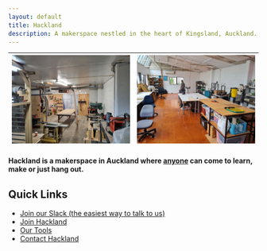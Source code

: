```yaml
---
layout: default
title: Hackland
description: A makerspace nestled in the heart of Kingsland, Auckland. A place where anyone can come to learn, make or just hang out
---
```


| ![](/public/images/downstairs.jpg) | ![](/public/images/upstairs.jpg) |
| --- | --- |

<h4 class="tagline">Hackland is a makerspace in Auckland where <span style="text-decoration:underline;">anyone</span> can come to learn, make or just hang out.</h4>

## Quick Links

+ [Join our Slack (the easiest way to talk to us)](https://join.slack.com/t/hakland/shared_invite/zt-jrrkrdoi-it~AwREvT_ExamWwextFGw)
+ [Join Hackland](/join/)
+ [Our Tools](/tools/)
+ [Contact Hackland](/contact/)
